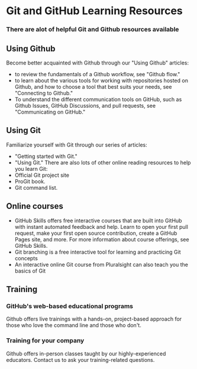 # Git and GitHub Learning Resources 
### There are alot of helpful Git and Github resources available 

## Using Github
Become better acquainted with Github through our "Using Github" articles: 
- to review the fundamentals of a Github workflow, see "Github flow."
- to learn about the various tools for working with repositories hosted on Github, and how to choose a tool that best suits your needs, see "Connecting to Github."
- To understand the different communication tools on GitHub, such as Github Issues, GitHub Discussions, and pull requests, see "Communicating on GitHub."

## Using Git 
Familiarize yourself with Git through our series of articles: 
- "Getting started with Git."
- "Using Git."
 There are also lots of other online reading resources to help you learn Git:
- Official Git project site
- ProGit book.
- Git command list.

 ## Online courses 
 - GitHub Skills offers free interactive courses that are built into GitHub with instant automated feedback and help. Learn to open your first pull request, make your first open source contribution, create a GitHub Pages site, and more. For more information about course offerings, see GitHub Skills.
 - Git branching is a free interactive tool for learning and practicing Git concepts
 - An interactive online Git course from Pluralsight can also teach you the basics of Git

## Training 
### GitHub's web-based educational programs 
Github offers live trainings with a hands-on, project-based approach for those who love the command line and those who don't. 
### Training for your company 
Github offers in-person classes taught by our highly-experienced educators. Contact us to ask your training-related questions. 

